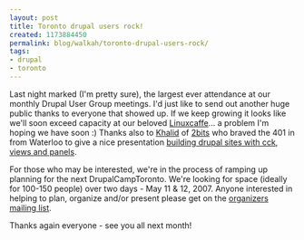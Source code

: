 ```yaml
---
layout: post
title: Toronto drupal users rock!
created: 1173884450
permalink: blog/walkah/toronto-drupal-users-rock/
tags:
- drupal
- toronto
---
```

<p>Last night marked (I'm pretty sure), the largest ever attendance at our monthly Drupal User Group meetings. I'd just like to send out another huge public thanks to everyone that showed up. If we keep growing it looks like we'll soon exceed capacity at our beloved <a href="http://linuxcaffe.ca/">Linuxcaffe</a>... a problem I'm hoping we have soon :) Thanks also to <a href="http://baheyeldin.com/">Khalid</a> of <a href="http://2bits.com/">2bits</a> who braved the 401 in from Waterloo to give a nice presentation <a href="http://2bits.com/articles/presentation-building-drupal-sites-using-cck-views-and-panels.html">building drupal sites with cck, views and panels</a>. </p>
<p>For those who may be interested, we're in the process of ramping up planning for the next DrupalCampToronto. We're looking for space (ideally for 100-150 people) over two days - May 11 & 12, 2007. Anyone interested in helping to plan, organize and/or present please get on the <a href="http://lists.openject.com/listinfo/drupalcamptorontoadmin">organizers mailing list</a>.</p>
<p>Thanks again everyone - see you all next month!</p>
